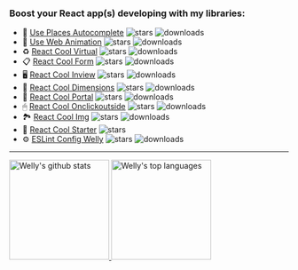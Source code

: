 ### Boost your React app(s) developing with my libraries:

- 📍 [Use Places Autocomplete](https://github.com/wellyshen/use-places-autocomplete)  ![stars](https://img.shields.io/github/stars/wellyshen/use-places-autocomplete?style=flat-square) ![downloads](https://img.shields.io/npm/dt/use-places-autocomplete?style=flat-square)
- 🍿 [Use Web Animation](https://github.com/wellyshen/use-web-animations) ![stars](https://img.shields.io/github/stars/wellyshen/use-web-animations?style=flat-square) ![downloads](https://img.shields.io/npm/dt/@wellyshen/use-web-animations?style=flat-square)
- ♻️ [React Cool Virtual](https://github.com/wellyshen/react-cool-virtual) ![stars](https://img.shields.io/github/stars/wellyshen/react-cool-virtual?style=flat-square) ![downloads](https://img.shields.io/npm/dt/react-cool-virtual?style=flat-square)
- 📋 [React Cool Form](https://github.com/wellyshen/react-cool-form) ![stars](https://img.shields.io/github/stars/wellyshen/react-cool-form?style=flat-square) ![downloads](https://img.shields.io/npm/dt/react-cool-form?style=flat-square)
- 🖥️ [React Cool Inview](https://github.com/wellyshen/react-cool-inview) ![stars](https://img.shields.io/github/stars/wellyshen/react-cool-inview?style=flat-square) ![downloads](https://img.shields.io/npm/dt/react-cool-inview?style=flat-square)
- 📏 [React Cool Dimensions](https://github.com/wellyshen/react-cool-dimensions) ![stars](https://img.shields.io/github/stars/wellyshen/react-cool-dimensions?style=flat-square) ![downloads](https://img.shields.io/npm/dt/react-cool-dimensions?style=flat-square)
- 🍒 [React Cool Portal](https://github.com/wellyshen/react-cool-portal) ![stars](https://img.shields.io/github/stars/wellyshen/react-cool-portal?style=flat-square) ![downloads](https://img.shields.io/npm/dt/react-cool-portal?style=flat-square)
- 🖱 [React Cool Onclickoutside](https://github.com/wellyshen/react-cool-onclickoutside) ![stars](https://img.shields.io/github/stars/wellyshen/react-cool-onclickoutside?style=flat-square) ![downloads](https://img.shields.io/npm/dt/react-cool-onclickoutside?style=flat-square)
- 🏞 [React Cool Img](https://github.com/wellyshen/react-cool-img) ![stars](https://img.shields.io/github/stars/wellyshen/react-cool-img?style=flat-square) ![downloads](https://img.shields.io/npm/dt/react-cool-img?style=flat-square)
- 🐣 [React Cool Starter](https://github.com/wellyshen/react-cool-starter) ![stars](https://img.shields.io/github/stars/wellyshen/react-cool-starter?style=flat-square)
- ⚙️ [ESLint Config Welly](https://github.com/wellyshen/eslint-config-welly) ![stars](https://img.shields.io/github/stars/wellyshen/eslint-config-welly?style=flat-square) ![downloads](https://img.shields.io/npm/dt/eslint-config-welly?style=flat-square)


---

<a href="https://www.linkedin.com/in/welly-shen-8b43287a">
  <img height="180rem" src="https://github-readme-stats.vercel.app/api?username=wellyshen&show_icons=true&theme=react" alt="Welly's github stats" />
  <img height="180rem" src="https://github-readme-stats.vercel.app/api/top-langs/?username=wellyshen&layout=compact&theme=react" alt="Welly's top languages" />
</a>

